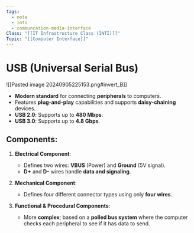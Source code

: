 ```yaml
---
tags:
  - note
  - inti
  - communcation-media-interface
Class: "[[IT Infrastructure Class (INTI)]]"
Topic: "[[Computer Interface]]"
---
```


# USB (Universal Serial Bus)

![[Pasted image 20240905225153.png#invert_B]]

- **Modern standard** for connecting **peripherals** to computers.
- Features **plug-and-play** capabilities and supports **daisy-chaining** devices.
- **USB 2.0**: Supports up to **480 Mbps**.
- **USB 3.0**: Supports up to **4.8 Gbps**.

## Components:
1. **Electrical Component**:
   - Defines two wires: **VBUS** (Power) and **Ground** (5V signal).
   - **D+** and **D-** wires handle **data and signaling**.

2. **Mechanical Component**:
   - Defines four different connector types using only **four wires**.

3. **Functional & Procedural Components**:
   - More **complex**; based on a **polled bus system** where the computer checks each peripheral to see if it has data to send.

